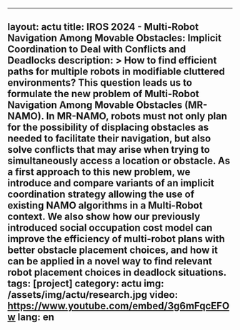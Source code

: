 
---
layout: actu
title: IROS 2024 - Multi-Robot Navigation Among Movable Obstacles: Implicit Coordination to Deal with Conflicts and Deadlocks
description: >
  How to find efficient paths for multiple robots in modifiable cluttered environments? This question leads us to formulate the new problem of Multi-Robot Navigation Among Movable Obstacles (MR-NAMO). In MR-NAMO, robots must not only plan for the possibility of displacing obstacles as needed to facilitate their navigation, but also solve conflicts that may arise when trying to simultaneously access a location or obstacle. As a first approach to this new problem, we introduce and compare variants of an implicit coordination strategy allowing the use of existing NAMO algorithms in a Multi-Robot context. We also show how our previously introduced social occupation cost model can improve the efficiency of multi-robot plans with better obstacle placement choices, and how it can be applied in a novel way to find relevant robot placement choices in deadlock situations.
tags: [project]
category: actu
img: /assets/img/actu/research.jpg
video: https://www.youtube.com/embed/3g6mFqcEFOw
lang: en
---
